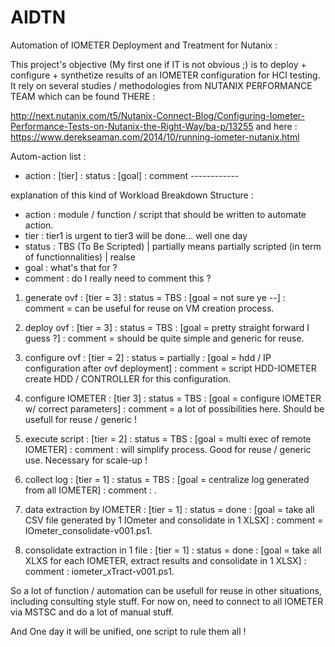 # AIDTN
Automation of IOMETER Deployment and Treatment for Nutanix : 

This project's objective (My first one if IT is not obvious ;) is to deploy + configure + synthetize results of an IOMETER configuration for HCI testing. It rely on several studies / methodologies from NUTANIX PERFORMANCE TEAM which can be found THERE :

http://next.nutanix.com/t5/Nutanix-Connect-Blog/Configuring-Iometer-Performance-Tests-on-Nutanix-the-Right-Way/ba-p/13255
and here : 
https://www.derekseaman.com/2014/10/running-iometer-nutanix.html

Autom-action list :
- action : [tier] : status : [goal] : comment ------------

explanation of this kind of Workload Breakdown Structure : 
- action : module / function / script that should be written to automate action.
- tier : tier1 is urgent to tier3 will be done... well one day
- status : TBS (To Be Scripted) | partially means partially scripted (in term of functionnalities) | realse 
- goal : what's that for ? 
- comment : do I really need to comment this ? 

1. generate ovf : [tier = 3] : status = TBS : [goal  = not sure ye _-_-] : comment = can be useful for reuse on VM creation process.  

2. deploy ovf : [tier = 3] : status = TBS : [goal  = pretty straight forward I guess ?] : comment = should be quite simple and generic for reuse.  

3. configure ovf : [tier = 2] : status = partially : [goal  = hdd / IP configuration after ovf deployment] : comment = script HDD-IOMETER create HDD / CONTROLLER for this configuration.  

4. configure IOMETER : [tier 3] : status = TBS : [goal  = configure IOMETER w/ correct parameters] : comment = a lot of possibilities here. Should be usefull for reuse / generic ! 

5. execute script : [tier = 2] : status = TBS : [goal  = multi exec of remote IOMETER] : comment : will simplify process. Good for reuse / generic use. Necessary for scale-up !

6. collect log : [tier = 1] : status = TBS : [goal  = centralize log generated from all IOMETER] : comment : . 

7. data extraction by IOMETER : [tier = 1] : status = done : [goal  = take all CSV file generated by 1 IOmeter and consolidate in 1 XLSX] : comment = IOmeter_consolidate-v001.ps1. 

8. consolidate extraction in 1 file : [tier = 1] : status = done : [goal  = take all XLXS for each IOMETER, extract results and consolidate in 1 XLSX] : comment : iometer_xTract-v001.ps1. 

So a lot of function / automation can be usefull for reuse in other situations, including consulting style stuff. For now on, need to connect to all IOMETER via MSTSC and do a lot of manual stuff. 

And One day it will be unified, one script to rule them all ! 
